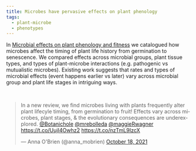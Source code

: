 ```yaml
---
title: Microbes have pervasive effects on plant phenology
tags:
  - plant-microbe
  - phenotypes
---
```


<!-- # Heading 1 -->

 In [Microbial effects on plant phenology and fitness](https://doi.org/10.1002/ajb2.1743) 
 we catalogued how microbes affect the timing of plant life history from germination to senescence.
 We compared effects across microbial groups, plant tissue types, and types of plant-microbe interactions (e.g. pathogenic vs mutualistic microbes).
 Existing work suggests that rates and types of microbial effects (event happens earlier vs later) vary across microbial group and plant life stages in intriguing ways.
 
<br>

<blockquote class="twitter-tweet"><p lang="en" dir="ltr">In a new review, we find microbes living with plants frequently alter plant lifecyle timing, from germination to fruit! Effects vary across microbes, plant stages, &amp; the evolutionary consequences are underexplored. <a href="https://twitter.com/Botanichole?ref_src=twsrc%5Etfw">@Botanichole</a> <a href="https://twitter.com/mrebolleda?ref_src=twsrc%5Etfw">@mrebolleda</a> <a href="https://twitter.com/maggieRwagner?ref_src=twsrc%5Etfw">@maggieRwagner</a> <a href="https://t.co/UujI4Owhz2">https://t.co/UujI4Owhz2</a> <a href="https://t.co/nzTmL9IzcX">https://t.co/nzTmL9IzcX</a></p>&mdash; Anna O&#39;Brien (@anna_mobrien) <a href="https://twitter.com/anna_mobrien/status/1450134583010234368?ref_src=twsrc%5Etfw">October 18, 2021</a></blockquote> <script async src="https://platform.twitter.com/widgets.js" charset="utf-8"></script> 